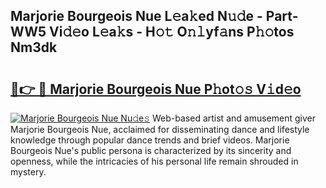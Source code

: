 ## Marjorie Bourgeois Nue L𝚎a𝚔ed N𝚞𝚍e - Part-WW5 Vi𝚍𝚎o L𝚎a𝚔s - H𝚘𝚝 O𝚗𝚕yf𝚊ns P𝚑𝚘tos Nm3dk

# <h2><a href="http://kfczlp.oniu.top/?m=Marjorie+Bourgeois+Nue">🔗👉 🔴 Marjorie Bourgeois Nue P𝚑ot𝚘𝚜 V𝚒d𝚎o</a></h2>

[![Marjorie Bourgeois Nue Nu𝚍e𝚜](https://i.imgur.com/0qMVB7G.gif)](http://kfczlp.oniu.top/?m=Marjorie+Bourgeois+Nue)
Web-based artist and amusement giver Marjorie Bourgeois Nue, acclaimed for disseminating dance and lifestyle knowledge through popular dance trends and brief videos. Marjorie Bourgeois Nue's public persona is characterized by its sincerity and openness, while the intricacies of his personal life remain shrouded in mystery.  
